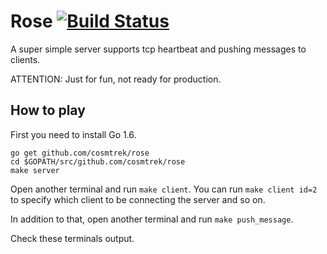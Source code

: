 # Rose [![Build Status](https://travis-ci.org/cosmtrek/rose.svg?branch=master)](https://travis-ci.org/cosmtrek/rose)

A super simple server supports tcp heartbeat and pushing messages to clients.

ATTENTION: Just for fun, not ready for production.

## How to play

First you need to install Go 1.6.

```
go get github.com/cosmtrek/rose
cd $GOPATH/src/github.com/cosmtrek/rose
make server
```

Open another terminal and run `make client`. You can run `make client id=2` to specify which client to be connecting the server and so on.

In addition to that, open another terminal and run `make push_message`.

Check these terminals output.

